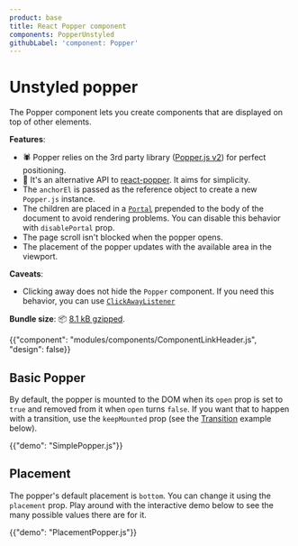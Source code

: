 ```yaml
---
product: base
title: React Popper component
components: PopperUnstyled
githubLabel: 'component: Popper'
---
```


# Unstyled popper

<p class="description">The Popper component lets you create components that are displayed on top of other elements.</p>

**Features**:

- 🕷 Popper relies on the 3rd party library ([Popper.js v2](https://popper.js.org/docs/v2/)) for perfect positioning.
- 💄 It's an alternative API to [react-popper](https://popper.js.org/react-popper/v2/). It aims for simplicity.
- The `anchorEl` is passed as the reference object to create a new `Popper.js` instance.
- The children are placed in a [`Portal`](/base/react-portal/) prepended to the body of the document to avoid rendering problems.
  You can disable this behavior with `disablePortal` prop.
- The page scroll isn't blocked when the popper opens.
- The placement of the popper updates with the available area in the viewport.

**Caveats**:

- Clicking away does not hide the `Popper` component. If you need this behavior, you can use [`ClickAwayListener`](/base/react-click-away-listener/)

**Bundle size**: 📦 [8.1 kB gzipped](/size-snapshot).

{{"component": "modules/components/ComponentLinkHeader.js", "design": false}}

## Basic Popper

By default, the popper is mounted to the DOM when its `open` prop is set to `true` and removed from it when `open` turns `false`. If you want that to happen with a transition, use the `keepMounted` prop (see the [Transition](#transition) example below).

{{"demo": "SimplePopper.js"}}

## Placement

The popper's default placement is `bottom`. You can change it using the `placement` prop. Play around with the interactive demo below to see the many possible values there are for it.

{{"demo": "PlacementPopper.js"}}
